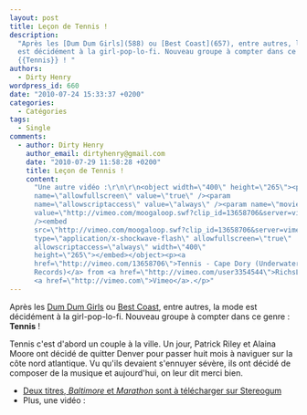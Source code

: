 ```yaml
---
layout: post
title: Leçon de Tennis !
description:
  "Après les [Dum Dum Girls](588) ou [Best Coast](657), entre autres, la mode
  est décidément à la girl-pop-lo-fi. Nouveau groupe à compter dans ce genre :
  {{Tennis}} ! "
authors:
  - Dirty Henry
wordpress_id: 660
date: "2010-07-24 15:33:37 +0200"
categories:
  - Catégories
tags:
  - Single
comments:
  - author: Dirty Henry
    author_email: dirtyhenry@gmail.com
    date: "2010-07-29 11:58:28 +0200"
    title: Leçon de Tennis !
    content:
      "Une autre vidéo :\r\n\r\n<object width=\"400\" height=\"265\"><param
      name=\"allowfullscreen\" value=\"true\" /><param
      name=\"allowscriptaccess\" value=\"always\" /><param name=\"movie\"
      value=\"http://vimeo.com/moogaloop.swf?clip_id=13658706&server=vimeo.com&show_title=1&show_byline=1&show_portrait=0&color=&fullscreen=1\"
      /><embed
      src=\"http://vimeo.com/moogaloop.swf?clip_id=13658706&server=vimeo.com&show_title=1&show_byline=1&show_portrait=0&color=&fullscreen=1\"
      type=\"application/x-shockwave-flash\" allowfullscreen=\"true\"
      allowscriptaccess=\"always\" width=\"400\"
      height=\"265\"></embed></object><p><a
      href=\"http://vimeo.com/13658706\">Tennis - Cape Dory (Underwater Peoples
      Records)</a> from <a href=\"http://vimeo.com/user3354544\">RichsLaw</a> on
      <a href=\"http://vimeo.com\">Vimeo</a>.</p>"
---
```


Après les [Dum Dum Girls](588) ou [Best Coast](657), entre autres, la mode est
décidément à la girl-pop-lo-fi. Nouveau groupe à compter dans ce genre :
**Tennis** !

Tennis c'est d'abord un couple à la ville. Un jour, Patrick Riley et Alaina
Moore ont décidé de quitter Denver pour passer huit mois à naviguer sur la côte
nord atlantique. Vu qu'ils devaient s'ennuyer sévère, ils ont décidé de composer
de la musique et aujourd'hui, on leur dit merci bien.

- [Deux titres, _Baltimore_ et _Marathon_ sont à télécharger sur Stereogum](http://stereogum.com/446402/tennis-baltimore/mp3s/)
- Plus, une vidéo :

<object width="500" height="375"><param name="allowfullscreen" value="true" /><param name="allowscriptaccess" value="always" /><param name="movie" value="http://vimeo.com/moogaloop.swf?clip_id=13010675&amp;server=vimeo.com&amp;show_title=1&amp;show_byline=0&amp;show_portrait=0&amp;color=ff0179&amp;fullscreen=1" /><embed src="http://vimeo.com/moogaloop.swf?clip_id=13010675&amp;server=vimeo.com&amp;show_title=1&amp;show_byline=0&amp;show_portrait=0&amp;color=ff0179&amp;fullscreen=1" type="application/x-shockwave-flash" allowfullscreen="true" allowscriptaccess="always" width="500" height="375"></embed></object>
